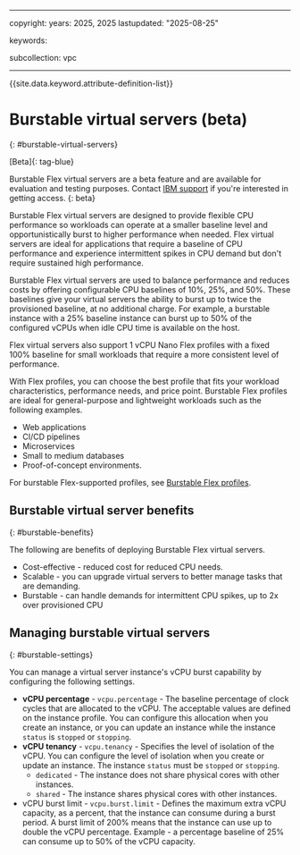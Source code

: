 
---

copyright:
  years: 2025, 2025
lastupdated: "2025-08-25"

keywords:

subcollection: vpc

---

{{site.data.keyword.attribute-definition-list}}

# Burstable virtual servers (beta)
{: #burstable-virtual-servers}

[Beta]{: tag-blue}

Burstable Flex virtual servers are a beta feature and are available for evaluation and testing purposes. Contact [IBM support](/docs/account?topic=account-using-avatar#getting-support) if you're interested in getting access. {: beta}

Burstable Flex virtual servers are designed to provide flexible CPU performance so workloads can operate at a smaller baseline level and opportunistically burst to higher performance when needed. Flex virtual servers are ideal for applications that require a baseline of CPU performance and experience intermittent spikes in CPU demand but don't require sustained high performance.

Burstable Flex virtual servers are used to balance performance and reduces costs by offering configurable CPU baselines of 10%, 25%, and 50%. These baselines give your virtual servers the ability to burst up to twice the provisioned baseline, at no additional charge. For example, a burstable instance with a 25% baseline instance can burst up to 50% of the configured vCPUs when idle CPU time is available on the host.

Flex virtual servers also support 1 vCPU Nano Flex profiles with a fixed 100% baseline for small workloads that require a more consistent level of performance.

With Flex profiles, you can choose the best profile that fits your workload characteristics, performance needs, and price point. Burstable Flex profiles are ideal for general-purpose and lightweight workloads such as the following examples.

* Web applications
* CI/CD pipelines
* Microservices
* Small to medium databases
* Proof-of-concept environments.

For burstable Flex-supported profiles, see [Burstable Flex profiles](/docs/vpc?topic=vpc-flexible-profiles-virtual-servers#burstable-flex-profiles).

## Burstable virtual server benefits
{: #burstable-benefits}

The following are benefits of deploying Burstable Flex virtual servers.

* Cost-effective - reduced cost for reduced CPU needs.
* Scalable - you can upgrade virtual servers to better manage tasks that are demanding.
* Burstable - can handle demands for intermittent CPU spikes, up to 2x over provisioned CPU

## Managing burstable virtual servers
{: #burstable-settings}

You can manage a virtual server instance's vCPU burst capability by configuring the following settings.

* **vCPU percentage** - `vcpu.percentage` - The baseline percentage of clock cycles that are allocated to the vCPU. The acceptable values are defined on the instance profile. You can configure this allocation when you create an instance, or you can update an instance while the instance `status` is `stopped` or `stopping`.
* **vCPU tenancy** - `vcpu.tenancy` - Specifies the level of isolation of the vCPU. You can configure the level of isolation when you create or update an instance. The instance `status` must be `stopped` or `stopping`.
  * `dedicated` - The instance does not share physical cores with other instances.
  * `shared` -  The instance shares physical cores with other instances.
* vCPU burst limit - `vcpu.burst.limit` - Defines the maximum extra vCPU capacity, as a percent, that the instance can consume during a burst period. A burst limit of 200% means that the instance can use up to double the vCPU percentage. Example - a percentage baseline of 25% can consume up to 50% of the vCPU capacity.
